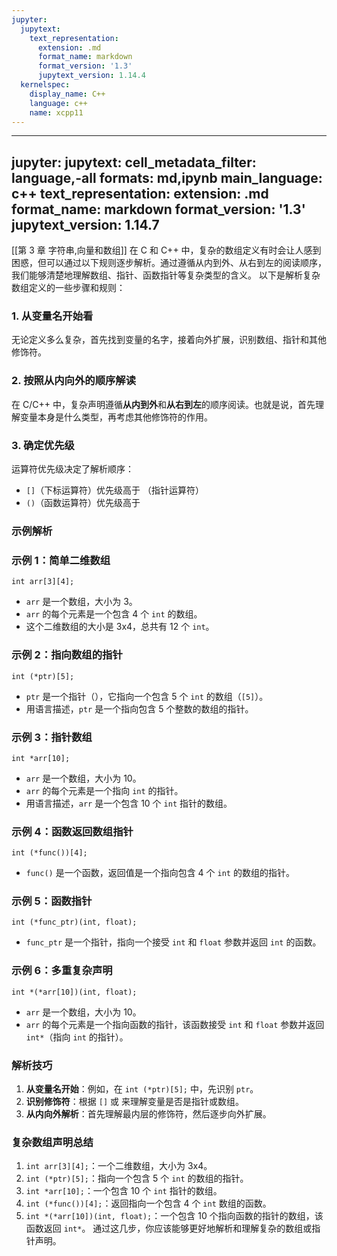 ```yaml
---
jupyter:
  jupytext:
    text_representation:
      extension: .md
      format_name: markdown
      format_version: '1.3'
      jupytext_version: 1.14.4
  kernelspec:
    display_name: C++
    language: c++
    name: xcpp11
---
```


---
jupyter:
  jupytext:
    cell_metadata_filter: language,-all
    formats: md,ipynb
    main_language: c++
    text_representation:
      extension: .md
      format_name: markdown
      format_version: '1.3'
      jupytext_version: 1.14.7
---

[[第 3 章 字符串,向量和数组]]
在 C 和 C++ 中，复杂的数组定义有时会让人感到困惑，但可以通过以下规则逐步解析。通过遵循从内到外、从右到左的阅读顺序，我们能够清楚地理解数组、指针、函数指针等复杂类型的含义。
以下是解析复杂数组定义的一些步骤和规则：
### 1. 从变量名开始看
无论定义多么复杂，首先找到变量的名字，接着向外扩展，识别数组、指针和其他修饰符。
### 2. 按照从内向外的顺序解读
在 C/C++ 中，复杂声明遵循**从内到外**和**从右到左**的顺序阅读。也就是说，首先理解变量本身是什么类型，再考虑其他修饰符的作用。
### 3. 确定优先级
运算符优先级决定了解析顺序：
- `[]`（下标运算符）优先级高于 （指针运算符）
- `()`（函数运算符）优先级高于
### 示例解析
### 示例 1：简单二维数组


```
int arr[3][4];
```

- `arr` 是一个数组，大小为 3。
- `arr` 的每个元素是一个包含 4 个 `int` 的数组。
- 这个二维数组的大小是 3x4，总共有 12 个 `int`。
### 示例 2：指向数组的指针


```
int (*ptr)[5];
```

- `ptr` 是一个指针（），它指向一个包含 5 个 `int` 的数组（`[5]`）。
- 用语言描述，`ptr` 是一个指向包含 5 个整数的数组的指针。
### 示例 3：指针数组


```
int *arr[10];
```

- `arr` 是一个数组，大小为 10。
- `arr` 的每个元素是一个指向 `int` 的指针。
- 用语言描述，`arr` 是一个包含 10 个 `int` 指针的数组。
### 示例 4：函数返回数组指针


```
int (*func())[4];
```

- `func()` 是一个函数，返回值是一个指向包含 4 个 `int` 的数组的指针。
### 示例 5：函数指针


```
int (*func_ptr)(int, float);
```

- `func_ptr` 是一个指针，指向一个接受 `int` 和 `float` 参数并返回 `int` 的函数。
### 示例 6：多重复杂声明


```
int *(*arr[10])(int, float);
```

- `arr` 是一个数组，大小为 10。
- `arr` 的每个元素是一个指向函数的指针，该函数接受 `int` 和 `float` 参数并返回 `int*`（指向 `int` 的指针）。
### 解析技巧
1. **从变量名开始**：例如，在 `int (*ptr)[5];` 中，先识别 `ptr`。
2. **识别修饰符**：根据 `[]` 或 来理解变量是否是指针或数组。
3. **从内向外解析**：首先理解最内层的修饰符，然后逐步向外扩展。
### 复杂数组声明总结
1. `int arr[3][4];`：一个二维数组，大小为 3x4。
2. `int (*ptr)[5];`：指向一个包含 5 个 `int` 的数组的指针。
3. `int *arr[10];`：一个包含 10 个 `int` 指针的数组。
4. `int (*func())[4];`：返回指向一个包含 4 个 `int` 数组的函数。
5. `int *(*arr[10])(int, float);`：一个包含 10 个指向函数的指针的数组，该函数返回 `int*`。
通过这几步，你应该能够更好地解析和理解复杂的数组或指针声明。

